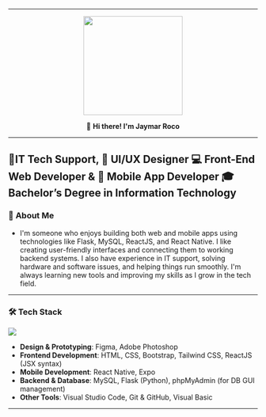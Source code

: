 
---

<div id="header" align="center">
  <img src="https://media4.giphy.com/media/v1.Y2lkPTc5MGI3NjExcTVqY3YzM2swd3A1Z3kwMHRvcXI1MHkwNW95ZWowczhtaml3ZnlmdiZlcD12MV9pbnRlcm5hbF9naWZfYnlfaWQmY3Q9Zw/bGgsc5mWoryfgKBx1u/giphy.gif" height="200"/>

 👋 **Hi there! I'm Jaymar Roco**
</div>

---
🔧**IT Tech Support**,
🎨 **UI/UX Designer** 💻 **Front-End Web Developer**  & 📱 **Mobile App Developer**
🎓 **Bachelor’s Degree in Information Technology**
---

### 🚀 **About Me**
- I'm someone who enjoys building both web and mobile apps using technologies like Flask, MySQL, ReactJS, and React Native. I like creating user-friendly interfaces and connecting them to working backend systems. I also have experience in IT support, solving hardware and software issues, and helping things run smoothly. I'm always learning new tools and improving my skills as I grow in the tech field.
---

### 🛠 **Tech Stack**
<p align="left">
  <a href="https://skillicons.dev">
    <img src="https://skillicons.dev/icons?i=figma,ps,html,css,bootstrap,tailwindcss,js,react,mysql,py,php,vscode,github,visualstudio" />
  </a>
</p>

- **Design & Prototyping**: Figma, Adobe Photoshop
- **Frontend Development**: HTML, CSS, Bootstrap, Tailwind CSS, ReactJS (JSX syntax)
- **Mobile Development**: React Native, Expo
- **Backend & Database**: MySQL, Flask (Python), phpMyAdmin (for DB GUI management)
- **Other Tools**: Visual Studio Code, Git & GitHub, Visual Basic

---


<!--

Style	Syntax	Keyboard shortcut	Example	Output
Bold	** ** or __ __	Command+B (Mac) or Ctrl+B (Windows/Linux)	**This is bold text**	This is bold text
Italic	* * or _ _     	Command+I (Mac) or Ctrl+I (Windows/Linux)	_This text is italicized_	This text is italicized
Strikethrough	~~ ~~	None	~~This was mistaken text~~	This was mistaken text
Bold and nested italic	** ** and _ _	None	**This text is _extremely_ important**	This text is extremely important
All bold and italic	*** ***	None	***All this text is important***	All this text is important
Subscript	<sub> </sub>	None	This is a <sub>subscript</sub> text	This is a subscript text
Superscript	<sup> </sup>	None	This is a <sup>superscript</sup> text	This is a superscript text
Underline	<ins> </ins>	None	This is an <ins>underlined</ins> text	This text is underlined
-->
